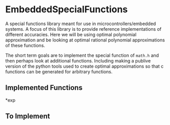 # EmbeddedSpecialFunctions
A special functions library meant for use in microcontrollers/embedded systems. A focus of this library is to provide reference implementations of different accuracies. Here we will be using optimal polynomial approximation and be looking at optimal rational polynomial approximations of these functions. 


The short term goals are to implement the special function of ```math.h``` and then perhaps look at additional functions. Including making a publive version of the python tools used to create optimal approximations so that c functions can be generated for arbitrary functions.

## Implemented Functions
*exp
## To Implement

